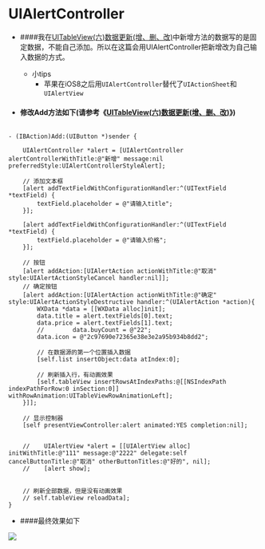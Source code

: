# UIAlertController

- ####我在[UITableView(六)数据更新(增、删、改)](http://www.jianshu.com/p/d0e5d0f583cc)中新增方法的数据写的是固定数据，不能自己添加。所以在这篇会用UIAlertController把新增改为自己输入数据的方式。
  - 小tips
    - 苹果在iOS8之后用`UIAlertController`替代了`UIActionSheet`和`UIAlertView`

- #### 修改Add方法如下(请参考《[UITableView(六)数据更新(增、删、改)](http://www.jianshu.com/p/d0e5d0f583cc)》)

```objc

- (IBAction)Add:(UIButton *)sender {
    
    UIAlertController *alert = [UIAlertController alertControllerWithTitle:@"新增" message:nil preferredStyle:UIAlertControllerStyleAlert];
    
    // 添加文本框
    [alert addTextFieldWithConfigurationHandler:^(UITextField *textField) {
        textField.placeholder = @"请输入title";
    }];
    
    [alert addTextFieldWithConfigurationHandler:^(UITextField *textField) {
        textField.placeholder = @"请输入价格";
    }];
    
    // 按钮
    [alert addAction:[UIAlertAction actionWithTitle:@"取消" style:UIAlertActionStyleCancel handler:nil]];
    // 确定按钮
    [alert addAction:[UIAlertAction actionWithTitle:@"确定" style:UIAlertActionStyleDestructive handler:^(UIAlertAction *action){
        WXData *data = [[WXData alloc]init];
        data.title = alert.textFields[0].text;
        data.price = alert.textFields[1].text;
        //        data.buyCount = @"22";
        data.icon = @"2c97690e72365e38e3e2a95b934b8dd2";
        
        // 在数据源的第一个位置插入数据
        [self.list insertObject:data atIndex:0];
        
        // 刷新插入行，有动画效果
        [self.tableView insertRowsAtIndexPaths:@[[NSIndexPath indexPathForRow:0 inSection:0]] withRowAnimation:UITableViewRowAnimationLeft];
    }]];
    
    // 显示控制器
    [self presentViewController:alert animated:YES completion:nil];
    
    
    //    UIAlertView *alert = [[UIAlertView alloc] initWithTitle:@"111" message:@"2222" delegate:self cancelButtonTitle:@"取消" otherButtonTitles:@"好的", nil];
    //    [alert show];
    
    
    // 刷新全部数据，但是没有动画效果
    // self.tableView reloadData];
}

```

- ####最终效果如下

![](http://7xrpl5.com1.z0.glb.clouddn.com/16-5-3/95612131.jpg)
